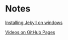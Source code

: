 # Notes

[Installing Jekyll on windows](https://jekyllrb.com/docs/installation/windows/)  

[Videos on GitHub Pages](https://www.youtube.com/channel/UCo63gWfWRfEciJ98mJLIU0Q)  
